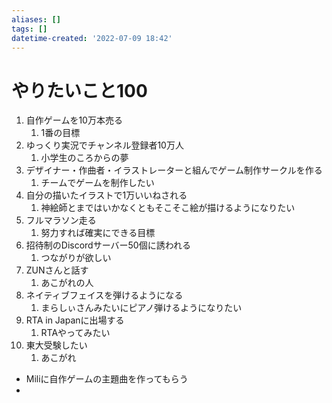 ```yaml
---
aliases: []
tags: []
datetime-created: '2022-07-09 18:42'
---
```


# やりたいこと100
1. 自作ゲームを10万本売る
	1. 1番の目標
2. ゆっくり実況でチャンネル登録者10万人
	1. 小学生のころからの夢
3. デザイナー・作曲者・イラストレーターと組んでゲーム制作サークルを作る
	1. チームでゲームを制作したい
4. 自分の描いたイラストで1万いいねされる
	1. 神絵師とまではいかなくともそこそこ絵が描けるようになりたい
5. フルマラソン走る
	1. 努力すれば確実にできる目標
6. 招待制のDiscordサーバー50個に誘われる
	1. つながりが欲しい
7. ZUNさんと話す
	1. あこがれの人
8. ネイティブフェイスを弾けるようになる
	1. まらしぃさんみたいにピアノ弾けるようになりたい
9. RTA in Japanに出場する
	1. RTAやってみたい
2. 東大受験したい
	1. あこがれ

- Miliに自作ゲームの主題曲を作ってもらう
- 